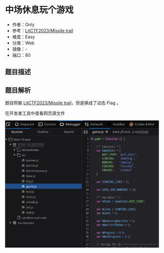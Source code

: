 # 中场休息玩个游戏

- 作者：Only
- 参考：[LitCTF2023/Missile trail](https://github.com/ProbiusOfficial/LitCTF/tree/main/2023/Web/Missile%20trail)
- 难度：Easy
- 分类：Web
- 镜像：-
- 端口：80

## 题目描述

## 题目解析

题目照搬 [LitCTF2023/Missile trail](https://github.com/ProbiusOfficial/LitCTF/tree/main/2023/Web/Missile%20trail)，但是换成了动态 Flag 。

在开发者工具中查看网页源文件

![](writeup/images/source.png)
